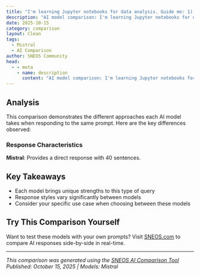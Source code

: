 ```yaml
---
title: "I'm learning Jupyter notebooks for data analysis. Guide me: 1) Install Jupyter via Anaconda"
description: "AI model comparison: I'm learning Jupyter notebooks for data analysis. Guide me: 1) Install Jupyter via Anaconda..."
date: 2025-10-15
category: comparison
layout: Clean
tags:
  - Mistral
  - AI Comparison
author: SNEOS Community
head:
  - - meta
    - name: description
      content: "AI model comparison: I'm learning Jupyter notebooks for data analysis. Guide me: 1) Install Jupyter via Anaconda..."
---
```


<ChatComparison
  title="I'm learning Jupyter notebooks for data analysis. Guide me: 1) Install Jupyter via Anaconda"
  prompt="I'm learning Jupyter notebooks for data analysis. Guide me: 1) Install Jupyter via Anaconda"
  :responses='{"Mistral": "Sure! Jupyter Notebooks are a great tool for data analysis, and Anaconda is a popular distribution that makes it easy to install Jupyter along with many other useful data science packages. Here\u2019s a step-by-step guide to installing Jupyter via Anaconda:\n\n### Step 1: Download and Install Anaconda\n\n1. **Visit the Anaconda Website**:\n   - Go to the [Anaconda website](https://www.anaconda.com/products/distribution).\n\n2. **Download the Installer**:\n   - Choose the appropriate installer for your operating system (Windows, macOS, or Linux).\n   - Download the installer.\n\n3. **Run the Installer**:\n   - Follow the installation instructions for your operating system.\n   - During the installation process, you can choose to install Anaconda for the current user or for all users.\n   - It\u2019s generally a good idea to add Anaconda to your system PATH, but be cautious as this can affect other Python installations on your system.\n\n### Step 2: Verify the Installation\n\n1. **Open a Terminal or Command Prompt**:\n   - On Windows, you can open the Anaconda Prompt from the Start menu.\n   - On macOS or Linux, open a terminal window.\n\n2. **Check the Installation**:\n   - Type \u0060conda --version\u0060 and press Enter. You should see the version of Conda that was installed.\n   - Type \u0060jupyter --version\u0060 and press Enter. You should see the version of Jupyter that was installed.\n\n### Step 3: Create a New Environment (Optional but Recommended)\n\nCreating a new environment helps manage dependencies and avoid conflicts.\n\n1. **Create a New Environment**:\n   \u0060\u0060\u0060bash\n   conda create --name myenv python=3.9\n   \u0060\u0060\u0060\n   Replace \u0060myenv\u0060 with your desired environment name and \u00603.9\u0060 with the Python version you want to use.\n\n2. **Activate the Environment**:\n   \u0060\u0060\u0060bash\n   conda activate myenv\n   \u0060\u0060\u0060\n\n### Step 4: Install Jupyter in the New Environment\n\n1. **Install Jupyter**:\n   \u0060\u0060\u0060bash\n   conda install jupyter\n   \u0060\u0060\u0060\n\n### Step 5: Launch Jupyter Notebook\n\n1. **Start Jupyter Notebook**:\n   \u0060\u0060\u0060bash\n   jupyter notebook\n   \u0060\u0060\u0060\n   This command will open Jupyter Notebook in your default web browser.\n\n2. **Navigate to Your Workspace**:\n   - You can create new notebooks or open existing ones from the Jupyter dashboard.\n\n### Step 6: Create a New Notebook\n\n1. **Create a New Notebook**:\n   - Click on the \u0022New\u0022 button on the right side of the Jupyter dashboard.\n   - Select \u0022Python 3\u0022 (or the appropriate kernel for your environment).\n\n2. **Start Coding**:\n   - You can now start writing and executing code in the cells of your new notebook.\n\n### Additional Tips\n\n- **Installing Additional Packages**:\n  You can install additional packages using \u0060conda\u0060 or \u0060pip\u0060. For example:\n  \u0060\u0060\u0060bash\n  conda install numpy pandas matplotlib\n  \u0060\u0060\u0060\n  or\n  \u0060\u0060\u0060bash\n  pip install numpy pandas matplotlib\n  \u0060\u0060\u0060\n\n- **Managing Environments**:\n  You can list all environments with:\n  \u0060\u0060\u0060bash\n  conda env list\n  \u0060\u0060\u0060\n  And remove an environment with:\n  \u0060\u0060\u0060bash\n  conda remove --name myenv --all\n  \u0060\u0060\u0060\n\nThat\u2019s it! You now have Jupyter Notebook installed via Anaconda and are ready to start your data analysis journey."}' published-date="{DateTime.UtcNow:HH:mm}"
/>

## Analysis

This comparison demonstrates the different approaches each AI model takes when responding to the same prompt. Here are the key differences observed:

### Response Characteristics

**Mistral**: Provides a direct response with 40 sentences. 

## Key Takeaways

- Each model brings unique strengths to this type of query
- Response styles vary significantly between models
- Consider your specific use case when choosing between these models

## Try This Comparison Yourself

Want to test these models with your own prompts? Visit [SNEOS.com](https://sneos.com) to compare AI responses side-by-side in real-time.

---

*This comparison was generated using the [SNEOS AI Comparison Tool](https://sneos.com)*
*Published: October 15, 2025 | Models: Mistral*
